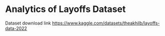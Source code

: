 # Analytics of Layoffs Dataset


Dataset download link
https://www.kaggle.com/datasets/theakhilb/layoffs-data-2022
